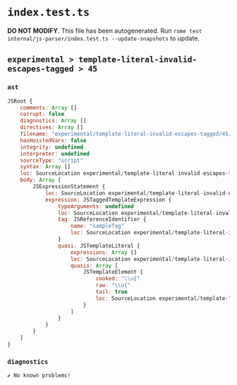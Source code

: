 # `index.test.ts`

**DO NOT MODIFY**. This file has been autogenerated. Run `rome test internal/js-parser/index.test.ts --update-snapshots` to update.

## `experimental > template-literal-invalid-escapes-tagged > 45`

### `ast`

```javascript
JSRoot {
	comments: Array []
	corrupt: false
	diagnostics: Array []
	directives: Array []
	filename: "experimental/template-literal-invalid-escapes-tagged/45/input.js"
	hasHoistedVars: false
	integrity: undefined
	interpreter: undefined
	sourceType: "script"
	syntax: Array []
	loc: SourceLocation experimental/template-literal-invalid-escapes-tagged/45/input.js 1:0-1:14
	body: Array [
		JSExpressionStatement {
			loc: SourceLocation experimental/template-literal-invalid-escapes-tagged/45/input.js 1:0-1:14
			expression: JSTaggedTemplateExpression {
				typeArguments: undefined
				loc: SourceLocation experimental/template-literal-invalid-escapes-tagged/45/input.js 1:0-1:14
				tag: JSReferenceIdentifier {
					name: "sampleTag"
					loc: SourceLocation experimental/template-literal-invalid-escapes-tagged/45/input.js 1:0-1:9 (sampleTag)
				}
				quasi: JSTemplateLiteral {
					expressions: Array []
					loc: SourceLocation experimental/template-literal-invalid-escapes-tagged/45/input.js 1:9-1:14
					quasis: Array [
						JSTemplateElement {
							cooked: "\\u{"
							raw: "\\u{"
							tail: true
							loc: SourceLocation experimental/template-literal-invalid-escapes-tagged/45/input.js 1:10-1:13
						}
					]
				}
			}
		}
	]
}
```

### `diagnostics`

```
✔ No known problems!

```
